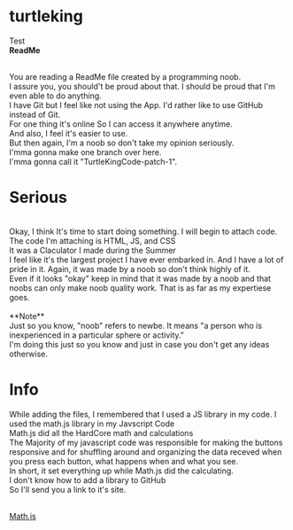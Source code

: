 # turtleking
Test<br>
**ReadMe**
<br><br>

You are reading a ReadMe file created by a programming noob.<br>
I assure you, you should't be proud about that.  I should be proud that I'm even able to do anything.<br>
I have Git but I feel like not using the App.  I'd rather like to use GitHub instead of Git.<br>
For one thing it's online So I can access it anywhere anytime.<br>
And also, I feel it's easier to use.<br>
But then again, I'm a noob so don't take my opinion seriously.
<br>
I'mma gonna make one branch over here.<br>
I'mma gonna call it "TurtleKingCode-patch-1".

# Serious
<br>
Okay, I think It's time to start doing something.  I will begin to attach code.
<br>
The code I'm attaching is HTML, JS, and CSS
<br>
It was a Claculator I made during the Summer
<br>
I feel like it's the largest project I have ever embarked in.  And I have a lot of pride in it.  Again, it was made by a noob so don't think highly of it.
<br>
Even if it looks "okay" keep in mind that it was made by a noob and that noobs can only make noob quality work.  That is as far as my expertiese goes.
<br>
<br>
**Note**
<br>
Just so you know, "noob" refers to newbe.  It means "a person who is inexperienced in a particular sphere or activity."
<br>
I'm doing this just so you know and just in case you don't get any ideas otherwise.

# Info
While adding the files, I remembered that I used a JS library in my code.  I used the math.js library in my Javscript Code
<br>
Math.js did all the HardCore math and calculations
<br>
The Majority of my javascript code was responsible for making the buttons responsive and for shuffling around and organizing the data receved when you press each button, what happens when and what you see.
<br>
In short, it set everything up while Math.js did the calculating.
<br>
I don't know how to add a library to GitHub
<br>
So I'll send you a link to it's site.
<br>
<br>

<a href="https://mathjs.org/">Math.js</a>
